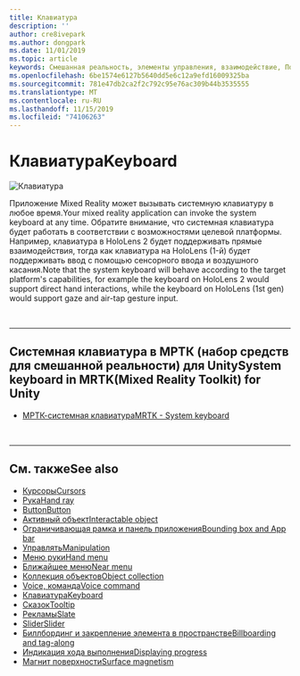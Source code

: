```yaml
---
title: Клавиатура
description: ''
author: cre8ivepark
ms.author: dongpark
ms.date: 11/01/2019
ms.topic: article
keywords: Смешанная реальность, элементы управления, взаимодействие, Пользовательский интерфейс, UX
ms.openlocfilehash: 6be1574e6127b5640dd5e6c12a9efd16009325ba
ms.sourcegitcommit: 781e47db2ca2f2c792c95e76ac309b44b3535555
ms.translationtype: MT
ms.contentlocale: ru-RU
ms.lasthandoff: 11/15/2019
ms.locfileid: "74106263"
---
```

# <a name="keyboard"></a><span data-ttu-id="6b288-103">Клавиатура</span><span class="sxs-lookup"><span data-stu-id="6b288-103">Keyboard</span></span>

![Клавиатура](images/UX/UX_Hero_Keyboard.jpg)

<span data-ttu-id="6b288-105">Приложение Mixed Reality может вызывать системную клавиатуру в любое время.</span><span class="sxs-lookup"><span data-stu-id="6b288-105">Your mixed reality application can invoke the system keyboard at any time.</span></span> <span data-ttu-id="6b288-106">Обратите внимание, что системная клавиатура будет работать в соответствии с возможностями целевой платформы. Например, клавиатура в HoloLens 2 будет поддерживать прямые взаимодействия, тогда как клавиатура на HoloLens (1-й) будет поддерживать ввод с помощью сенсорного ввода и воздушного касания.</span><span class="sxs-lookup"><span data-stu-id="6b288-106">Note that the system keyboard will behave according to the target platform's capabilities, for example the keyboard on HoloLens 2 would support direct hand interactions, while the keyboard on HoloLens (1st gen) would support gaze and air-tap gesture input.</span></span>


<br>

---

## <a name="system-keyboard-in-mrtkmixed-reality-toolkit-for-unity"></a><span data-ttu-id="6b288-107">Системная клавиатура в МРТК (набор средств для смешанной реальности) для Unity</span><span class="sxs-lookup"><span data-stu-id="6b288-107">System keyboard in MRTK(Mixed Reality Toolkit) for Unity</span></span>

* [<span data-ttu-id="6b288-108">МРТК-системная клавиатура</span><span class="sxs-lookup"><span data-stu-id="6b288-108">MRTK - System keyboard</span></span>](https://microsoft.github.io/MixedRealityToolkit-Unity/Documentation/README_SystemKeyboard.html)

<br>

---

## <a name="see-also"></a><span data-ttu-id="6b288-109">См. также</span><span class="sxs-lookup"><span data-stu-id="6b288-109">See also</span></span>

* [<span data-ttu-id="6b288-110">Курсоры</span><span class="sxs-lookup"><span data-stu-id="6b288-110">Cursors</span></span>](cursors.md)
* [<span data-ttu-id="6b288-111">Рука</span><span class="sxs-lookup"><span data-stu-id="6b288-111">Hand ray</span></span>](point-and-commit.md)
* [<span data-ttu-id="6b288-112">Button</span><span class="sxs-lookup"><span data-stu-id="6b288-112">Button</span></span>](button.md)
* [<span data-ttu-id="6b288-113">Активный объект</span><span class="sxs-lookup"><span data-stu-id="6b288-113">Interactable object</span></span>](interactable-object.md)
* [<span data-ttu-id="6b288-114">Ограничивающая рамка и панель приложения</span><span class="sxs-lookup"><span data-stu-id="6b288-114">Bounding box and App bar</span></span>](app-bar-and-bounding-box.md)
* [<span data-ttu-id="6b288-115">Управлять</span><span class="sxs-lookup"><span data-stu-id="6b288-115">Manipulation</span></span>](direct-manipulation.md)
* [<span data-ttu-id="6b288-116">Меню руки</span><span class="sxs-lookup"><span data-stu-id="6b288-116">Hand menu</span></span>](hand-menu.md)
* [<span data-ttu-id="6b288-117">Ближайшее меню</span><span class="sxs-lookup"><span data-stu-id="6b288-117">Near menu</span></span>](near-menu.md)
* [<span data-ttu-id="6b288-118">Коллекция объектов</span><span class="sxs-lookup"><span data-stu-id="6b288-118">Object collection</span></span>](object-collection.md)
* [<span data-ttu-id="6b288-119">Voice, команда</span><span class="sxs-lookup"><span data-stu-id="6b288-119">Voice command</span></span>](voice-input.md)
* [<span data-ttu-id="6b288-120">Клавиатура</span><span class="sxs-lookup"><span data-stu-id="6b288-120">Keyboard</span></span>](keyboard.md)
* [<span data-ttu-id="6b288-121">Сказок</span><span class="sxs-lookup"><span data-stu-id="6b288-121">Tooltip</span></span>](tooltip.md)
* [<span data-ttu-id="6b288-122">Рекламы</span><span class="sxs-lookup"><span data-stu-id="6b288-122">Slate</span></span>](slate.md)
* [<span data-ttu-id="6b288-123">Slider</span><span class="sxs-lookup"><span data-stu-id="6b288-123">Slider</span></span>](slider.md)
* [<span data-ttu-id="6b288-124">Биллбординг и закрепление элемента в пространстве</span><span class="sxs-lookup"><span data-stu-id="6b288-124">Billboarding and tag-along</span></span>](billboarding-and-tag-along.md)
* [<span data-ttu-id="6b288-125">Индикация хода выполнения</span><span class="sxs-lookup"><span data-stu-id="6b288-125">Displaying progress</span></span>](progress.md)
* [<span data-ttu-id="6b288-126">Магнит поверхности</span><span class="sxs-lookup"><span data-stu-id="6b288-126">Surface magnetism</span></span>](surface-magnetism.md)